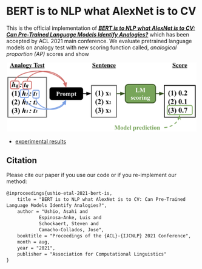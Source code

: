 # BERT is to NLP what AlexNet is to CV
This is the official implementation of [***BERT is to NLP what AlexNet is to CV: Can Pre-Trained Language Models Identify Analogies?***]()
which has been accepted by ACL 2021 main conference. We evaluate pretrained language models on analogy test with new scoring function called,
*analogical proportion (AP)* scores and show 

<p align="center">
  <img src="asset/overview.png" width="500">
</p>   

- [experimental results](https://github.com/asahi417/alm/releases/download/0.0.0/experiments_results.tar.gz)


## Citation
Please cite our paper if you use our code or if you re-implement our method:
```
@inproceedings{ushio-etal-2021-bert-is,
    title = "BERT is to NLP what AlexNet is to CV: Can Pre-Trained Language Models Identify Analogies?",
    author = "Ushio, Asahi and
            Espinosa-Anke, Luis and 
            Schockaert, Steven and
            Camacho-Collados, Jose",
    booktitle = "Proceedings of the {ACL}-{IJCNLP} 2021 Conference",
    month = aug,
    year = "2021",
    publisher = "Association for Computational Linguistics"
}
```